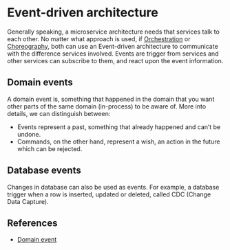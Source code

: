 # Event-driven architecture

Generally speaking, a microservice architecture needs that services talk to each
other. No matter what approach is used, if
[Orchestration](../architecture/microservices.md#orchestration) or
[Choreography](../architecture/microservices.md#choreography), both can use an
Event-driven architecture to communicate with the difference services involved.
Events are trigger from services and other services can subscribe to them, and
react upon the event information.

## Domain events

A domain event is, something that happened in the domain that you want other
parts of the same domain (in-process) to be aware of. More into details, we can
distinguish between:

- Events represent a past, something that already happened and can’t be undone.
- Commands, on the other hand, represent a wish, an action in the future which
  can be rejected.

## Database events

Changes in database can also be used as events. For example, a database trigger
when a row is inserted, updated or deleted, called CDC (Change Data Capture).

## References

- [Domain event](https://serialized.io/ddd/domain-event/)